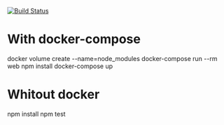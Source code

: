 [![Build Status](https://travis-ci.org/yurifrl/fragments.svg?branch=master)](https://travis-ci.org/yurifrl/fragments)

# With docker-compose
docker volume create --name=node_modules
docker-compose run --rm web npm install
docker-compose up

# Whitout docker
npm install
npm test
